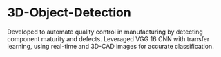 # 3D-Object-Detection
Developed to automate quality control in manufacturing by detecting component maturity and defects. Leveraged VGG 16 CNN with transfer learning, using real-time and 3D-CAD images for accurate classification.   
